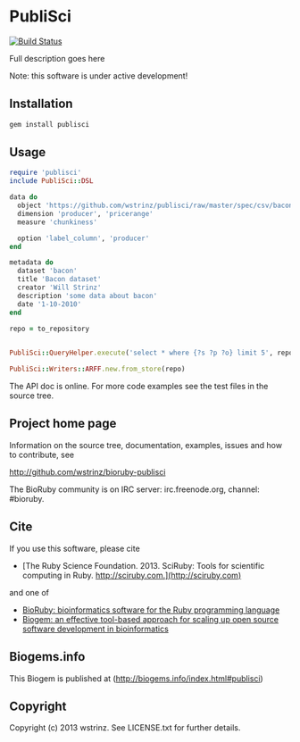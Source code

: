 # PubliSci

[![Build Status](https://travis-ci.org/wstrinz/publisci.png?branch=master)](https://travis-ci.org/wstrinz/publisci)

Full description goes here

Note: this software is under active development!

## Installation

```sh
gem install publisci
```

## Usage

```ruby
require 'publisci'
include PubliSci::DSL

data do
  object 'https://github.com/wstrinz/publisci/raw/master/spec/csv/bacon.csv' # => local or remote path
  dimension 'producer', 'pricerange'                                         # => specify datacube properties
  measure 'chunkiness'

  option 'label_column', 'producer'                                          # => set parser specific options
end

metadata do                                                                  # => describe metadata
  dataset 'bacon'
  title 'Bacon dataset'
  creator 'Will Strinz'
  description 'some data about bacon'
  date '1-10-2010'
end

repo = to_repository                                                          # => send output to an RDF::Repository
                                                                              # => can also use 'generate_n3' to output plain turtle

PubliSci::QueryHelper.execute('select * where {?s ?p ?o} limit 5', repo)      # => run SPARQL queries on the dataset

PubliSci::Writers::ARFF.new.from_store(repo)                                     # => export using other formats
```



The API doc is online. For more code examples see the test files in
the source tree.

## Project home page

Information on the source tree, documentation, examples, issues and
how to contribute, see

  http://github.com/wstrinz/bioruby-publisci

The BioRuby community is on IRC server: irc.freenode.org, channel: #bioruby.

## Cite

If you use this software, please cite

* [The Ruby Science Foundation. 2013. SciRuby: Tools for scientific computing in Ruby. http://sciruby.com.](http://sciruby.com)

and one of

* [BioRuby: bioinformatics software for the Ruby programming language](http://dx.doi.org/10.1093/bioinformatics/btq475)
* [Biogem: an effective tool-based approach for scaling up open source software development in bioinformatics](http://dx.doi.org/10.1093/bioinformatics/bts080)

## Biogems.info

This Biogem is published at (http://biogems.info/index.html#publisci)

## Copyright

Copyright (c) 2013 wstrinz. See LICENSE.txt for further details.


